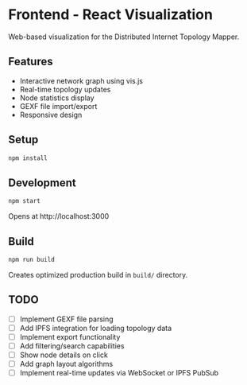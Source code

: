 # Frontend - React Visualization

Web-based visualization for the Distributed Internet Topology Mapper.

## Features

- Interactive network graph using vis.js
- Real-time topology updates
- Node statistics display
- GEXF file import/export
- Responsive design

## Setup

```bash
npm install
```

## Development

```bash
npm start
```

Opens at http://localhost:3000

## Build

```bash
npm run build
```

Creates optimized production build in `build/` directory.

## TODO

- [ ] Implement GEXF file parsing
- [ ] Add IPFS integration for loading topology data
- [ ] Implement export functionality
- [ ] Add filtering/search capabilities
- [ ] Show node details on click
- [ ] Add graph layout algorithms
- [ ] Implement real-time updates via WebSocket or IPFS PubSub
